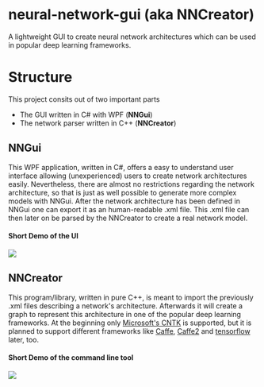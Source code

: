 # neural-network-gui (aka NNCreator)
A lightweight GUI to create neural network architectures which can be used in popular deep learning frameworks.

# Structure
This project consits out of two important parts

  * The GUI written in C# with WPF (**NNGui**)
  * The network parser written in C++ (**NNCreator**)
  
## NNGui
This WPF application, written in C#, offers a easy to understand user interface allowing (unexperienced) users to create network architectures easily. Nevertheless, there are almost no restrictions regarding the network architecture, so that is just as well possible to generate more complex models with NNGui.
After the network architecture has been defined in NNGui one can export it as an human-readable .xml file. This .xml file can then later on be parsed by the NNCreator to create a real network model.

#### Short Demo of the UI ####
![](http://i.imgur.com/H6MoHbw.gif)

## NNCreator
This program/library, written in pure C++, is meant to import the previously .xml files describing a network's architecture. Afterwards it will create a graph to represent this architecture in one of the popular deep learning frameworks. At the beginning only [Microsoft's CNTK](https://github.com/Microsoft/CNTK) is supported, but it is planned to support different frameworks like [Caffe](http://caffe.berkeleyvision.org/), [Caffe2](https://github.com/caffe2/caffe2) and [tensorflow](https://www.tensorflow.org/) later, too.

#### Short Demo of the command line tool ####
![](http://i.imgur.com/V1S4hFq.gif)
